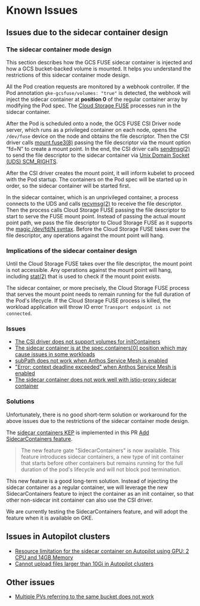 <!-- 
Copyright 2018 The Kubernetes Authors.
Copyright 2022 Google LLC

Licensed under the Apache License, Version 2.0 (the "License");
you may not use this file except in compliance with the License.
You may obtain a copy of the License at

    https://www.apache.org/licenses/LICENSE-2.0

Unless required by applicable law or agreed to in writing, software
distributed under the License is distributed on an "AS IS" BASIS,
WITHOUT WARRANTIES OR CONDITIONS OF ANY KIND, either express or implied.
See the License for the specific language governing permissions and
limitations under the License.
-->

# Known Issues

## Issues due to the sidecar container design

### The sidecar container mode design

This section describes how the GCS FUSE sidecar container is injected and how a GCS bucket-backed volume is mounted. It helps you understand the restrictions of this sidecar container mode design.

All the Pod creation requests are monitored by a webhook controller. If the Pod annotation `gke-gcsfuse/volumes: "true"` is detected, the webhook will inject the sidecar container at **position 0** of the regular container array by modifying the Pod spec. The [Cloud Storage FUSE](https://cloud.google.com/storage/docs/gcs-fuse) processes run in the sidecar container.

After the Pod is scheduled onto a node, the GCS FUSE CSI Driver node server, which runs as a privileged container on each node, opens the `/dev/fuse` device on the node and obtains the file descriptor. Then the CSI driver calls [mount.fuse3(8)](https://man7.org/linux/man-pages/man8/mount.fuse3.8.html) passing the file descriptor via the mount option “fd=N” to create a mount point. In the end, the CSI driver calls [sendmsg(2)](https://man7.org/linux/man-pages/man2/sendmsg.2.html) to send the file descriptor to the sidecar container via [Unix Domain Socket (UDS) SCM_RIGHTS](https://man7.org/linux/man-pages/man7/unix.7.html).

After the CSI driver creates the mount point, it will inform kubelet to proceed with the Pod startup. The containers on the Pod spec will be started up in order, so the sidecar container will be started first.

In the sidecar container, which is an unprivileged container, a process connects to the UDS and calls [recvmsg(2)](https://man7.org/linux/man-pages/man2/recvmsg.2.html) to receive the file descriptor. Then the process calls Cloud Storage FUSE passing the file descriptor to start to serve the FUSE mount point. Instead of passing the actual mount point path, we pass the file descriptor to Cloud Storage FUSE as it supports the [magic /dev/fd/N syntax](https://github.com/GoogleCloudPlatform/gcsfuse/blob/8ab11cd07016a247f64023697383c6e88bc022b0/vendor/github.com/jacobsa/fuse/mount_linux.go#L128-L134). Before the Cloud Storage FUSE takes over the file descriptor, any operations against the mount point will hang.

### Implications of the sidecar container design

Until the Cloud Storage FUSE takes over the file descriptor, the mount point is not accessible. Any operations against the mount point will hang, including [stat(2)](https://man7.org/linux/man-pages/man2/lstat.2.html) that is used to check if the mount point exists.

The sidecar container, or more precisely, the Cloud Storage FUSE process that serves the mount point needs to remain running for the full duration of the Pod's lifecycle. If the Cloud Storage FUSE process is killed, the workload application will throw IO error `Transport endpoint is not connected`.

### Issues

- [The CSI driver does not support volumes for initContainers](https://github.com/GoogleCloudPlatform/gcs-fuse-csi-driver/issues/38)
- [The sidecar container is at the spec.containers[0] position which may cause issues in some workloads](https://github.com/GoogleCloudPlatform/gcs-fuse-csi-driver/issues/20)
- [subPath does not work when Anthos Service Mesh is enabled](https://github.com/GoogleCloudPlatform/gcs-fuse-csi-driver/issues/47)
- ["Error: context deadline exceeded" when Anthos Service Mesh is enabled](https://github.com/GoogleCloudPlatform/gcs-fuse-csi-driver/issues/46)
- [The sidecar container does not work well with istio-proxy sidecar container](https://github.com/GoogleCloudPlatform/gcs-fuse-csi-driver/issues/53)

### Solutions

Unfortunately, there is no good short-term solution or workaround for the above issues due to the restrictions of the sidecar container mode design.

The [sidecar containers KEP](https://github.com/kubernetes/enhancements/tree/master/keps/sig-node/753-sidecar-containers) is implemented in this PR [Add SidecarContainers feature](https://github.com/kubernetes/kubernetes/pull/116429).

> The new feature gate "SidecarContainers" is now available. This feature introduces sidecar containers, a new type of init container that starts before other containers but remains running for the full duration of the pod's lifecycle and will not block pod termination.

This new feature is a good long-term solution. Instead of injecting the sidecar container as a regular container, we will leverage the new SidecarContainers feature to inject the container as an init container, so that other non-sidecar init container can also use the CSI driver.

We are currently testing the SidecarContainers feature, and will adopt the feature when it is available on GKE.

## Issues in Autopilot clusters

- [Resource limitation for the sidecar container on Autopilot using GPU: 2 CPU and 14GB Memory](https://github.com/GoogleCloudPlatform/gcs-fuse-csi-driver/issues/35)
- [Cannot upload files larger than 10Gi in Autopilot clusters](https://github.com/GoogleCloudPlatform/gcs-fuse-csi-driver/issues/21)

## Other issues

- [Multiple PVs referring to the same bucket does not work](https://github.com/GoogleCloudPlatform/gcs-fuse-csi-driver/issues/48)
